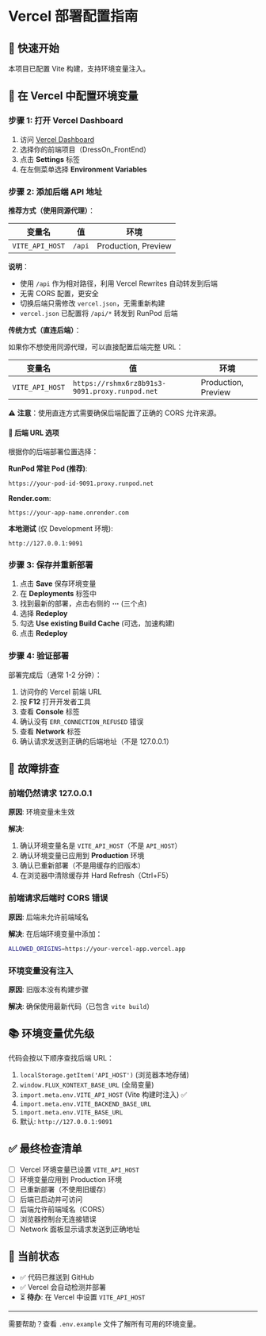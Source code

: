 # Vercel 部署配置指南

## 🚀 快速开始

本项目已配置 Vite 构建，支持环境变量注入。

## 📝 在 Vercel 中配置环境变量

### 步骤 1: 打开 Vercel Dashboard

1. 访问 [Vercel Dashboard](https://vercel.com/dashboard)
2. 选择你的前端项目（DressOn_FrontEnd）
3. 点击 **Settings** 标签
4. 在左侧菜单选择 **Environment Variables**

### 步骤 2: 添加后端 API 地址

**推荐方式（使用同源代理）**：

| 变量名 | 值 | 环境 |
|--------|-----|------|
| `VITE_API_HOST` | `/api` | Production, Preview |

**说明**：
- 使用 `/api` 作为相对路径，利用 Vercel Rewrites 自动转发到后端
- 无需 CORS 配置，更安全
- 切换后端只需修改 `vercel.json`，无需重新构建
- `vercel.json` 已配置将 `/api/*` 转发到 RunPod 后端

**传统方式（直连后端）**：

如果你不想使用同源代理，可以直接配置后端完整 URL：

| 变量名 | 值 | 环境 |
|--------|-----|------|
| `VITE_API_HOST` | `https://rshmx6rz8b91s3-9091.proxy.runpod.net` | Production, Preview |

⚠️ **注意**：使用直连方式需要确保后端配置了正确的 CORS 允许来源。

#### 🔗 后端 URL 选项

根据你的后端部署位置选择：

**RunPod 常驻 Pod (推荐)**:
```
https://your-pod-id-9091.proxy.runpod.net
```

**Render.com**:
```
https://your-app-name.onrender.com
```

**本地测试** (仅 Development 环境):
```
http://127.0.0.1:9091
```

### 步骤 3: 保存并重新部署

1. 点击 **Save** 保存环境变量
2. 在 **Deployments** 标签中
3. 找到最新的部署，点击右侧的 **⋯** (三个点)
4. 选择 **Redeploy**
5. 勾选 **Use existing Build Cache** (可选，加速构建)
6. 点击 **Redeploy**

### 步骤 4: 验证部署

部署完成后（通常 1-2 分钟）：

1. 访问你的 Vercel 前端 URL
2. 按 **F12** 打开开发者工具
3. 查看 **Console** 标签
4. 确认没有 `ERR_CONNECTION_REFUSED` 错误
5. 查看 **Network** 标签
6. 确认请求发送到正确的后端地址（不是 127.0.0.1）

## 🔧 故障排查

### 前端仍然请求 127.0.0.1

**原因**: 环境变量未生效

**解决**:
1. 确认环境变量名是 `VITE_API_HOST`（不是 `API_HOST`）
2. 确认环境变量已应用到 **Production** 环境
3. 确认已重新部署（不是用缓存的旧版本）
4. 在浏览器中清除缓存并 Hard Refresh（Ctrl+F5）

### 前端请求后端时 CORS 错误

**原因**: 后端未允许前端域名

**解决**:
在后端环境变量中添加：
```bash
ALLOWED_ORIGINS=https://your-vercel-app.vercel.app
```

### 环境变量没有注入

**原因**: 旧版本没有构建步骤

**解决**:
确保使用最新代码（已包含 `vite build`）

## 📚 环境变量优先级

代码会按以下顺序查找后端 URL：

1. `localStorage.getItem('API_HOST')` (浏览器本地存储)
2. `window.FLUX_KONTEXT_BASE_URL` (全局变量)
3. `import.meta.env.VITE_API_HOST` (Vite 构建时注入) ✅
4. `import.meta.env.VITE_BACKEND_BASE_URL`
5. `import.meta.env.VITE_BASE_URL`
6. 默认: `http://127.0.0.1:9091`

## ✅ 最终检查清单

- [ ] Vercel 环境变量已设置 `VITE_API_HOST`
- [ ] 环境变量应用到 Production 环境
- [ ] 已重新部署（不使用旧缓存）
- [ ] 后端已启动并可访问
- [ ] 后端允许前端域名（CORS）
- [ ] 浏览器控制台无连接错误
- [ ] Network 面板显示请求发送到正确地址

## 🎯 当前状态

- ✅ 代码已推送到 GitHub
- ✅ Vercel 会自动检测并部署
- ⏳ **待办**: 在 Vercel 中设置 `VITE_API_HOST`

---

需要帮助？查看 `.env.example` 文件了解所有可用的环境变量。
